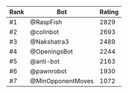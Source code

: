 Rank|Bot|Rating
---|---|---
#1|@RaspFish|2829
#2|@colinbot|2693
#3|@Nakshatra3|2489
#4|@OpeningsBot|2244
#5|@anti-bot|2163
#6|@pawnrobot|1930
#7|@MinOpponentMoves|1072
